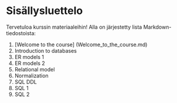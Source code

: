 # Sisällysluettelo

Tervetuloa kurssin materiaaleihin! 
Alla on järjestetty lista Markdown-tiedostoista:

1. [Welcome to the course] (Welcome_to_the_course.md)
2. Introduction to databases
3. ER models 1
4. ER models 2
5. Relational model
6. Normalization
7. SQL DDL
8. SQL 1
9. SQL 2
